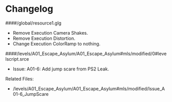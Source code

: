 # Changelog

####/global/resource1.glg

* Remove Execution Camera Shakes.
* Remove Execution Distortion.
* Change Execution ColorRamp to nothing.


####/levels/A01_Escape_Asylum/A01_Escape_Asylum#mls/modified/0#levelscript.srce

* Issue: A01-6: Add jump scare from PS2 Leak.

Related Files: 
* /levels/A01_Escape_Asylum/A01_Escape_Asylum#mls/modified/Issue_A01-6_JumpScare